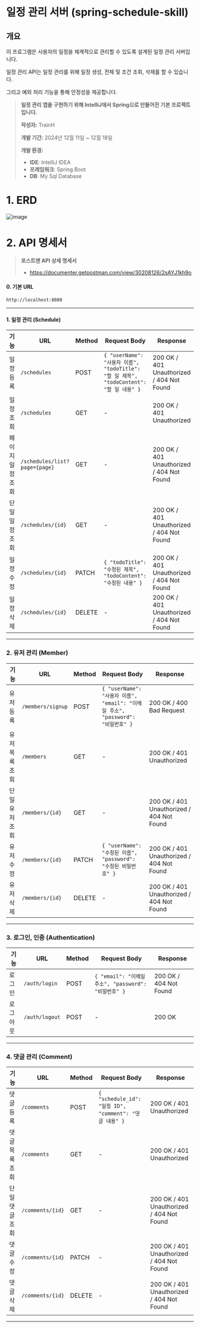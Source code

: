 # 일정 관리 서버 (spring-schedule-skill)

##  개요
이 프로그램은 사용자의 일정을 체계적으로 관리할 수 있도록 설계된 일정 관리 서버입니다. 

일정 관리 API는 일정 관리를 위해 일정 생성, 전체 및 조건 조회, 삭제를 할 수 있습니다.

그리고 예외 처리 기능을 통해 안정성을 제공합니다.

>
> 
> **일정 관리 앱을 구현하기 위해 IntelliJ에서 Spring으로 만들어진 기본 프로젝트입니다.**
> 
> **작성자:** TrainH
> 
> **개발 기간:** 2024년 12월 11일 ~ 12월 18일  
>
> **개발 환경:**
> - **IDE**: IntelliJ IDEA
> - **프레임워크**: Spring Boot
> - **DB**: My Sql Database
>

# 1. ERD
![image](https://github.com/user-attachments/assets/94553027-f04e-45e7-96e7-7c11ec0c9e70)


# 2. API 명세서
> **포스트맨 API 상세 명세서**
> - https://documenter.getpostman.com/view/30208126/2sAYJ1kh9o 
> 



#### 0. 기본 URL

`http://localhost:8080`

---

#### 1. 일정 관리 (Schedule)

| 기능          | URL                 | Method | Request Body                                                                                      | Response                          |
|---------------|---------------------|--------|--------------------------------------------------------------------------------------------------|-----------------------------------|
| 일정 등록     | `/schedules`        | POST   | `{ "userName": "사용자 이름", "todoTitle": "할 일 제목", "todoContent": "할 일 내용" }`          | 200 OK / 401 Unauthorized / 404 Not Found |
| 일정 조회     | `/schedules`        | GET    | -                                                                                                | 200 OK / 401 Unauthorized         |
| 페이지 일정 조회| `/schedules/list?page={page}`   | GET    | -                                                                                                | 200 OK / 401 Unauthorized / 404 Not Found |
| 단일 일정 조회| `/schedules/{id}`   | GET    | -                                                                                                | 200 OK / 401 Unauthorized / 404 Not Found |
| 일정 수정     | `/schedules/{id}`   | PATCH  | `{ "todoTitle": "수정된 제목", "todoContent": "수정된 내용" }`                                | 200 OK / 401 Unauthorized / 404 Not Found |
| 일정 삭제     | `/schedules/{id}`   | DELETE | -                                                                                                | 200 OK / 401 Unauthorized / 404 Not Found |

---

### 2. 유저 관리 (Member)

| 기능          | URL                 | Method | Request Body                                                                                      | Response                          |
|---------------|---------------------|--------|--------------------------------------------------------------------------------------------------|-----------------------------------|
| 유저 등록   | `/members/signup`   | POST   | `{ "userName": "사용자 이름", "email": "이메일 주소", "password": "비밀번호" }`                 | 200 OK / 400 Bad Request          |
| 유저 목록 조회| `/members`         | GET    | -                                                                                                | 200 OK / 401 Unauthorized         |
| 단일 유저 조회| `/members/{id}`    | GET    | -                                                                                                | 200 OK / 401 Unauthorized / 404 Not Found |
| 유저 수정   | `/members/{id}`     | PATCH  | `{ "userName": "수정된 이름", "password": "수정된 비밀번호" }`                                | 200 OK / 401 Unauthorized / 404 Not Found |
| 유저 삭제   | `/members/{id}`     | DELETE | -                                                                                                | 200 OK / 401 Unauthorized / 404 Not Found |

---

### 3. 로그인, 인증 (Authentication)

| 기능          | URL                 | Method | Request Body                                                                                      | Response                          |
|---------------|---------------------|--------|--------------------------------------------------------------------------------------------------|-----------------------------------|
| 로그인        | `/auth/login`       | POST   | `{ "email": "이메일 주소", "password": "비밀번호" }`                                         | 200 OK / 404 Not Found            |
| 로그아웃      | `/auth/logout`      | POST   | -                                                                                                | 200 OK                             |

---

### 4. 댓글 관리 (Comment)

| 기능          | URL                 | Method | Request Body                                                                                      | Response                          |
|---------------|---------------------|--------|--------------------------------------------------------------------------------------------------|-----------------------------------|
| 댓글 등록     | `/comments`         | POST   | `{ "schedule_id": "일정 ID", "comment": "댓글 내용" }`                                       | 200 OK / 401 Unauthorized         |
| 댓글 목록 조회| `/comments`         | GET    | -                                                                                                | 200 OK / 401 Unauthorized         |
| 단일 댓글 조회| `/comments/{id}`    | GET    | -                                                                                                | 200 OK / 401 Unauthorized / 404 Not Found |
| 댓글 수정| `/comments/{id}`    | PATCH    | -                                                                                                | 200 OK / 401 Unauthorized / 404 Not Found |
| 댓글 삭제| `/comments/{id}`    | DELETE    | -                                                                                                | 200 OK / 401 Unauthorized / 404 Not Found |
---
